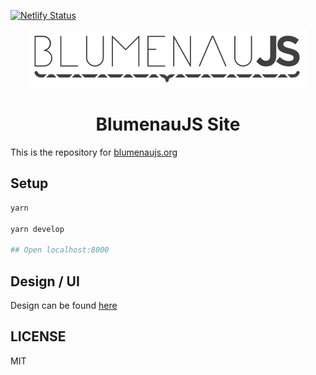 [![Netlify Status](https://api.netlify.com/api/v1/badges/3cdf91b3-88ec-493a-bb97-bdef02ba671d/deploy-status)](https://app.netlify.com/sites/blumenaujs/deploys)

<p align="center">
  <a href="http://fw7.com.br/">
    <img src="https://github.com/blumenaujs/site/blob/master/assets/logo.png" />
  </a>
</p>

<h1 align="center">
  BlumenauJS Site
</h1>

This is the repository for [blumenaujs.org](https://blumenaujs.org)

## Setup
```sh
yarn

yarn develop

## Open localhost:8000
```

## Design / UI

Design can be found [here](https://github.com/blumenaujs/site/blob/master/assets/logo.png)

## LICENSE

MIT
